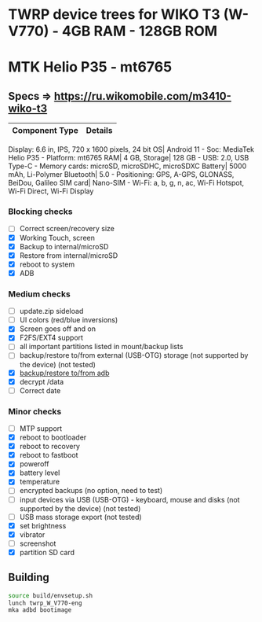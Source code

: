 # TWRP device trees for WIKO T3 (W-V770) - 4GB RAM - 128GB ROM
# MTK Helio P35 - mt6765
## Specs => https://ru.wikomobile.com/m3410-wiko-t3
Component Type | Details
-------:|:-------------------------
Display: 6.6 in, IPS, 720 x 1600 pixels, 24 bit
OS| Android 11 - Soc: MediaTek Helio P35 - Platform: mt6765
RAM| 4 GB, 
Storage| 128 GB - USB: 2.0, USB Type-C - Memory cards: microSD, microSDHC, microSDXC
Battery| 5000 mAh, Li-Polymer
Bluetooth| 5.0 - Positioning: GPS, A-GPS, GLONASS, BeiDou, Galileo
SIM card| Nano-SIM - Wi-Fi: a, b, g, n, ac, Wi-Fi Hotspot, Wi-Fi Direct, Wi-Fi Display

### Blocking checks

- [ ] Correct screen/recovery size
- [x] Working Touch, screen
- [x] Backup to internal/microSD
- [x] Restore from internal/microSD
- [x] reboot to system
- [x] ADB

### Medium checks

- [ ] update.zip sideload
- [ ] UI colors (red/blue inversions)
- [x] Screen goes off and on
- [x] F2FS/EXT4 support
- [ ] all important partitions listed in mount/backup lists
- [ ] backup/restore to/from external (USB-OTG) storage (not supported by the device) (not tested)
- [x] [backup/restore to/from adb](https://gerrit.omnirom.org/#/c/15943/)
- [x] decrypt /data
- [ ] Correct date

### Minor checks

- [ ] MTP support
- [x] reboot to bootloader
- [x] reboot to recovery
- [x] reboot to fastboot
- [x] poweroff
- [x] battery level
- [x] temperature
- [ ] encrypted backups (no option, need to test)
- [ ] input devices via USB (USB-OTG) - keyboard, mouse and disks (not supported by the device) (not tested)
- [ ] USB mass storage export (not tested)
- [x] set brightness
- [x] vibrator
- [ ] screenshot
- [x] partition SD card

## Building

```bash
source build/envsetup.sh
lunch twrp_W_V770-eng
mka adbd bootimage
```

